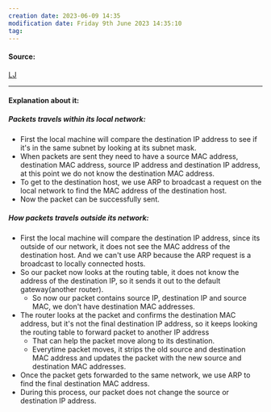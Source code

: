 ```yaml
---
creation date: 2023-06-09 14:35
modification date: Friday 9th June 2023 14:35:10
tag: 
---
```


#### Source:
[LJ](https://linuxjourney.com/lesson/path-of-a-packet)

--------------------------------------

#### Explanation about it:

##### Packets travels within its local network:

* First the local machine will compare the destination IP address to see if it's in the same subnet by looking at its subnet mask.
* When packets are sent they need to have a source MAC address, destination MAC address, source IP address and destination IP address, at this point we do not know the destination MAC address.
* To get to the destination host, we use ARP to broadcast a request on the local network to find the MAC address of the destination host.
* Now the packet can be successfully sent.

##### How packets travels outside its network:

* First the local machine will compare the destination IP address, since its outside of our network, it does not see the MAC address of the destination host. And we can't use ARP because the ARP request is a broadcast to locally connected hosts.
* So our packet now looks at the routing table, it does not know the address of the destination IP, so it sends it out to the default gateway(another router). 
	* So now our packet contains source IP, destination IP and source MAC, we don't have destination MAC addresses.
* The router looks at the packet and confirms the destination MAC address, but it's not the final destination IP address, so it keeps looking the routing table to forward packet to another IP address 
	* That can help the packet move along to its destination.
	* Everytime packet moves, it strips the old source and destination MAC address and updates the packet with the new source and destination MAC addresses.
* Once the packet gets forwarded to the same network, we use ARP to find the final destination MAC address.
* During this process, our packet does not change the source or destination IP address.